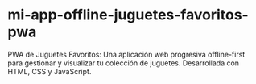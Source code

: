 # mi-app-offline-juguetes-favoritos-pwa
PWA de Juguetes Favoritos: Una aplicación web progresiva offline-first para gestionar y visualizar tu colección de juguetes. Desarrollada con HTML, CSS y JavaScript.
